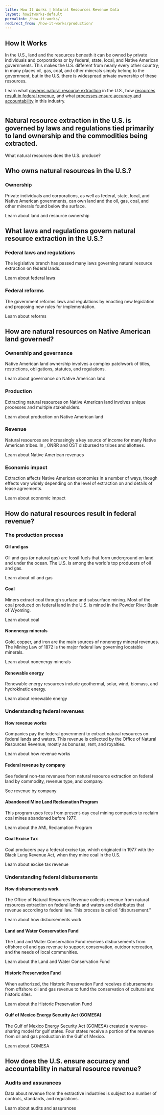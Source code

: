 ```yaml
---
title: How It Works | Natural Resources Revenue Data
layout: howitworks-default
permalink: /how-it-works/
redirect_from: /how-it-works/production/
---
```


<section class="slab-delta" id="main-content">
  <div class="container-page-wrapper landing-section_top ribbon ribbon-column">
    <div class="container-left-8 ribbon-hero ribbon-hero-column">
      <h1 id="introduction">How It Works</h1>
      <p class="ribbon-hero-description">In the U.S., land and the resources beneath it can be owned by private individuals and corporations or by federal, state, local, and Native American governments. This makes the U.S. different from nearly every other country; in many places oil, gas, coal, and other minerals simply belong to the government, but in the U.S. there is widespread private ownership of these resources.</p>
      <p class="ribbon-hero-description">Learn what <a href="#laws">governs natural resource extraction</a> in the U.S., how <a href="#resources_process">resources result in federal revenue</a>, and what <a href="#accounting">processes ensure accuracy and accountability</a> in this industry.</p>
    </div>
    <div class="container-right-4 ribbon-card-column ribbon-card">
      <div class="ribbon-card-top ribbon-card-top-text">
        <h2 class="ribbon-card-top-text-header" style="display: inline-table;">Natural resource extraction in the U.S. is governed by laws and regulations tied primarily to land ownership and the commodities being extracted.</h2>
        <how-it-works-ribbon-graphic></how-it-works-ribbon-graphic>
      </div>
      <div class="ribbon-card-bottom">
        <custom-link to="/how-it-works/#production" class="link-alpha">What natural resources does the U.S. produce?</custom-link>
      </div>
    </div>
  </div>
</section>
<div class="container-page-wrapper landing-wrapper">
  <main class="container-page-wrapper landing-wrapper">
    <article class="container-left-8 container-shift-reverse-1">
      <section class="container">
        <h2 id="land_ownership" alt="Land ownership" class="h2-bar">Who owns natural resources in the U.S.?</h2>
        <div class="container landing-section">
          <div>
            <h3 class="h3 landing-heading"><custom-link to="/how-it-works/ownership">Ownership</custom-link></h3>
            <p>Private individuals and corporations, as well as federal, state, local, and Native American governments, can own land and the oil, gas, coal, and other minerals found below the surface.</p>
            <p><custom-link to="/how-it-works/ownership">Learn about land and resource ownership</custom-link></p>
          </div>
        </div>
      </section>
      <section class="container">
        <h2 id="laws" alt="Laws and regulations" class="h2-bar">What laws and regulations govern natural resource extraction in the U.S.?</h2>
        <div class="container landing-section">
          <div>
            <h3 class="h3 landing-heading"><custom-link to="/how-it-works/federal-laws">Federal laws and regulations</custom-link></h3>
            <p>The legislative branch has passed many laws governing natural resource extraction on federal lands.</p>
            <p><custom-link to="/how-it-works/federal-laws">Learn about federal laws</custom-link></p>
          </div>
          <div>
            <h3 class="h3 landing-heading"><custom-link to="/how-it-works/federal-reforms">Federal reforms</custom-link></h3>
            <p>The government reforms laws and regulations by enacting new legislation and proposing new rules for implementation.</p>
            <p><custom-link to="/how-it-works/federal-reforms">Learn about reforms</custom-link></p>
          </div>
        </div>
      </section>
      <section class="container">
        <h2 id="native-american-overview" alt="Natural resources on Native American land" class="h2-bar">How are natural resources on Native American land governed?</h2>
        <div class="container landing-section">
          <div>
            <h3 class="h3 landing-heading"><custom-link to="/how-it-works/native-american-ownership-governance">Ownership and governance</custom-link></h3>
            <p>Native American land ownership involves a complex patchwork of titles, restrictions, obligations, statutes, and regulations.</p>
            <p><custom-link to="/how-it-works/native-american-ownership-governance">Learn about governance on Native American land</custom-link></p>
          </div>
          <div>
            <h3 class="h3 landing-heading"><custom-link to="/how-it-works/native-american-production">Production</custom-link></h3>
            <p>Extracting natural resources on Native American land involves unique processes and multiple stakeholders.</p>
            <p><custom-link to="/how-it-works/native-american-production">Learn about production on Native American land</custom-link></p>
          </div>
          <div>
            <h3 class="h3 landing-heading"><custom-link to="/how-it-works/native-american-revenue">Revenue</custom-link></h3>
            <p>Natural resources are increasingly a key source of income for many Native American tribes. In <display-year data-set-key="disbursements" accounting-type='fiscal'></display-year>, <glossary-term>ONRR</glossary-term> and <glossary-term>OST</glossary-term> disbursed <display-disbursement filter='{"Fund": "American Indian Tribes"}'></display-disbursement> to tribes and allottees.</p>
            <p><custom-link to="/how-it-works/native-american-revenue">Learn about Native American revenues</custom-link></p>
          </div>
          <div>
            <h3 class="h3 landing-heading"><custom-link to="/how-it-works/native-american-economic-impact">Economic impact</custom-link></h3>
            <p>Extraction affects Native American economies in a number of ways, though effects vary widely depending on the level of extraction on and details of lease agreements.</p>
            <p><custom-link to="/how-it-works/native-american-economic-impact">Learn about economic impact</custom-link></p>
          </div>
        </div>
      </section>
      <section class="container">
        <h2 id="resources_process" alt="Resources to revenue" class="h2-bar">How do natural resources result in federal revenue?</h2>
        <h3 id="production_process" alt="Production" class="h3-bar">The production process</h3>
        <div class="container landing-section landing-section-with-graphics">
          <div class="landing-oil_gas">
            <h4 class="h3 landing-heading"><custom-link to="/how-it-works/offshore-oil-gas">Oil and gas</custom-link><how-main-icon-oil></how-main-icon-oil></h4>
            <div>
              <p>Oil and gas (or natural gas) are fossil fuels that form underground on land and under the ocean. The U.S. is among the world's top producers of oil and gas.</p>
              <p><custom-link to="/how-it-works/offshore-oil-gas">Learn about oil and gas</custom-link></p>
            </div>
          </div>
          <div class="landing-coal">
            <h4 class="h3 landing-heading"><custom-link to="/how-it-works/coal">Coal</custom-link><how-main-icon-coal></how-main-icon-coal></h4>
            <div>
              <p>Miners extract coal through surface and subsurface mining. Most of the coal produced on federal land in the U.S. is mined in the Powder River Basin of Wyoming.</p>
              <p><custom-link to="/how-it-works/coal">Learn about coal</custom-link></p>
            </div>
          </div>
          <div class="landing-minerals">
            <h4 class="h3 landing-heading"><custom-link to="/how-it-works/minerals">Nonenergy minerals</custom-link><how-main-icon-hardrock></how-main-icon-hardrock></h4>
              <div>
              <p>Gold, copper, and iron are the main sources of nonenergy mineral revenues. The Mining Law of 1872 is the major federal law governing locatable minerals.</p>
              <p><custom-link to="/how-it-works/minerals">Learn about nonenergy minerals</custom-link></p>
            </div>
          </div>
          <div class="landing-renewables">
            <h4 class="h3 landing-heading"><custom-link to="/how-it-works/onshore-renewables">Renewable energy</custom-link><how-main-icon-wind></how-main-icon-wind></h4>
            <div>
              <p>Renewable energy resources include geothermal, solar, wind, biomass, and hydrokinetic energy.</p>
              <p><custom-link to="/how-it-works/onshore-renewables">Learn about renewable energy</custom-link></p>
            </div>
          </div>
        </div>
        <h3 id="revenues" alt="Revenues" class="h3-bar">Understanding federal revenues</h3>
        <div class="container landing-section">
          <div>
            <h4 class="h3 landing-heading"><custom-link to="/how-it-works/revenues">How revenue works</custom-link></h4>
            <p>Companies pay the federal government to extract natural resources on federal lands and waters. This revenue is collected by the Office of Natural Resources Revenue, mostly as <glossary-term termKey="bonus">bonuses</glossary-term>, <glossary-term termKey="rent">rent</glossary-term>, and <glossary-term termKey="royalty">royalties</glossary-term>.</p>
            <p><custom-link to="/how-it-works/revenues">Learn about how revenue works</custom-link></p>
          </div>
          <div>
            <h4 class="h3 landing-heading"><custom-link to="/how-it-works/federal-revenue-by-company">Federal revenue by company</custom-link></h4>
            <p>See federal non-tax revenues from natural resource extraction on federal land by commodity, revenue type, and company.</p>
            <p><custom-link to="/how-it-works/federal-revenue-by-company">See revenue by company</custom-link></p>
          </div>
          <div>
            <h4 class="h3 landing-heading"><custom-link to="/how-it-works/aml-reclamation-program">Abandoned Mine Land Reclamation Program</custom-link></h4>
            <p>This program uses fees from present-day coal mining companies to reclaim coal mines abandoned before 1977.</p>
            <p><custom-link to="/how-it-works/aml-reclamation-program">Learn about the AML Reclamation Program</custom-link></p>
          </div>
          <div>
            <h4 class="h3 landing-heading"><custom-link to="/how-it-works/coal-excise-tax">Coal Excise Tax</custom-link></h4>
            <p>Coal producers pay a federal excise tax, which originated in 1977 with the Black Lung Revenue Act, when they mine coal in the U.S.</p>
            <p><custom-link to="/how-it-works/coal-excise-tax">Learn about excise tax revenue</custom-link></p>
          </div>
        </div>
        <h3 id="disbursements" alt="Disbursements" class="h3-bar">Understanding federal disbursements</h3>
        <div class="container landing-section">
          <div>
            <h4 class="h3 landing-heading"><custom-link to="/how-it-works/disbursements">How disbursements work</custom-link></h4>
            <p>The Office of Natural Resources Revenue collects revenue from natural resources extraction on federal lands and waters and distributes that revenue according to federal law. This process is called "disbursement."</p>
            <p><custom-link to="/how-it-works/disbursements">Learn about how disbursements work</custom-link></p>
          </div>
          <div>
            <h4 class="h3 landing-heading"><custom-link to="/how-it-works/land-and-water-conservation-fund">Land and Water Conservation Fund</custom-link></h4>
            <p>The Land and Water Conservation Fund receives disbursements from offshore oil and gas revenue to support conservation, outdoor recreation, and the needs of local communities.</p>
            <p><custom-link to="/how-it-works/land-and-water-conservation-fund">Learn about the Land and Water Conservation Fund</custom-link></p>
          </div>
          <div>
            <h4 class="h3 landing-heading"><custom-link to="/how-it-works/historic-preservation-fund">Historic Preservation Fund</custom-link></h4>
            <p>When <glossary-term termKey="authorization">authorized</glossary-term>, the Historic Preservation Fund receives disbursements from offshore oil and gas revenue to fund the conservation of cultural and historic sites.</p>
            <p><custom-link to="/how-it-works/historic-preservation-fund">Learn about the Historic Preservation Fund</custom-link></p>
          </div>
          <div>
            <h4 class="h3 landing-heading"><custom-link to="/how-it-works/gomesa">Gulf of Mexico Energy Security Act (GOMESA)</custom-link></h4>
            <p>The Gulf of Mexico Energy Security Act (GOMESA) created a revenue-sharing model for gulf states. Four states receive a portion of the revenue from oil and gas production in the Gulf of Mexico.</p>
            <p><custom-link to="/how-it-works/gomesa">Learn about GOMESA</custom-link></p>
          </div>
        </div>
      </section>
      <section class="container">
        <h2 id="accounting" alt="Accountability" class="h2-bar" data-toc-offset="300">How does the U.S. ensure accuracy and accountability in natural resource revenue?</h2>
        <div class="container landing-section">
          <div>
            <h3 class="h3 landing-heading"><custom-link to="/how-it-works/audits-and-assurances">Audits and assurances</custom-link></h3>
            <p>Data about revenue from the extractive industries is subject to a number of controls, standards, and regulations.</p>
            <p><custom-link to="/how-it-works/audits-and-assurances">Learn about audits and assurances</custom-link></p>
          </div>
        </div>
      </section>
    </article>
    <div class="container-right-3 how-it-works-page-toc">     
      <page-toc scroll.offset='-50' exclude.class.names='h3'></page-toc>
    </div>
  </main>